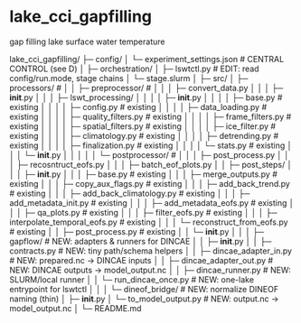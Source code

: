 # lake_cci_gapfilling
gap filling lake surface water temperature 


lake_cci_gapfilling/
├─ config/
│  └─ experiment_settings.json            # CENTRAL CONTROL (see D)
│
├─ orchestration/
│  ├─ lswtctl.py                          # EDIT: read config/run.mode, stage chains
│  └─ stage.slurm
│
├─ src/
│  ├─ processors/                         # 
│  │  ├─ preprocessor/                    # 
│  │  │  ├─ convert_data.py 
│  │  │  ├─ __init__.py
│  │  │  ├─ lswt_processing/
│  │  │  │  ├─ __init__.py
│  │  │  │  ├─ base.py                    # existing
│  │  │  │  ├─ config.py                  # existing
│  │  │  │  ├─ data_loading.py            # existing
│  │  │  │  ├─ quality_filters.py         # existing
│  │  │  │  ├─ frame_filters.py           # existing
│  │  │  │  ├─ spatial_filters.py         # existing
│  │  │  │  ├─ ice_filter.py              # existing
│  │  │  │  ├─ climatology.py             # existing
│  │  │  │  ├─ detrending.py              # existing
│  │  │  │  ├─ finalization.py            # existing
│  │  │  │  └─ stats.py                   # existing
│  │  │  └─ __init__.py
│  │  │
│  │  └─ postprocessor/                   # 
│  │  │  ├─ post_process.py
│  │  │  ├─ recosntruct_eofs.py
│  │  │  ├─ batch_eof_plots.py
│  │     ├─ post_steps/
│  │     │  ├─ __init__.py
│  │     │  ├─ base.py                    # existing
│  │     │  ├─ merge_outputs.py           # existing
│  │     │  ├─ copy_aux_flags.py          # existing
│  │     │  ├─ add_back_trend.py          # existing
│  │     │  ├─ add_back_climatology.py    # existing
│  │     │  ├─ add_metadata_init.py       # existing
│  │     │  ├─ add_metadata_eofs.py       # existing
│  │     │  ├─ qa_plots.py                # existing
│  │     │  ├─ filter_eofs.py             # existing
│  │     │  ├─ interpolate_temporal_eofs.py # existing
│  │     │  └─ reconstruct_from_eofs.py   # existing
│  │     ├─ post_process.py               # existing
│  │     └─ __init__.py
│  │
│  ├─ gapflow/                            # NEW: adapters & runners for DINCAE
│  │  ├─ __init__.py
│  │  ├─ contracts.py                     # NEW: tiny path/schema helpers
│  │  ├─ dincae_adapter_in.py             # NEW: prepared.nc → DINCAE inputs
│  │  ├─ dincae_adapter_out.py            # NEW: DINCAE outputs → model_output.nc
│  │  ├─ dincae_runner.py                 # NEW: SLURM/local runner
│  │  └─ run_dincae_once.py               # NEW: one-lake entrypoint for lswtctl
│  │
│  └─ dineof_bridge/                      # NEW: normalize DINEOF naming (thin)
│     ├─ __init__.py
│     └─ to_model_output.py               # NEW: output.nc → model_output.nc
│
└─ README.md
